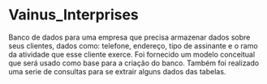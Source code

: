# Vainus_Interprises
Banco de dados para uma empresa que precisa armazenar dados sobre seus clientes, dados como: telefone, endereço, tipo de assinante e o ramo da atividade que esse cliente exerce. Foi fornecido um modelo conceitual que será usado como base para a criação do banco.
Também foi realizado uma serie de consultas para se extrair alguns dados das tabelas.
